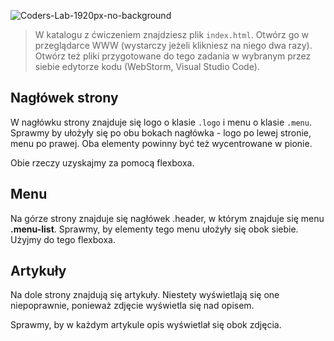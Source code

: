 ![Coders-Lab-1920px-no-background](https://user-images.githubusercontent.com/152855/73064373-5ed69780-3ea1-11ea-8a71-3d370a5e7dd8.png)



> W katalogu z ćwiczeniem znajdziesz plik `index.html`. Otwórz go w przeglądarce WWW (wystarczy jeżeli klikniesz na niego dwa razy).  
> Otwórz też pliki przygotowane do tego zadania w wybranym przez siebie edytorze kodu (WebStorm, Visual Studio Code).

## Nagłówek strony

W nagłówku strony znajduje się logo o klasie `.logo` i menu o klasie `.menu`.
Sprawmy by ułożyły się po obu bokach nagłówka - logo po lewej stronie, menu po prawej. Oba elementy powinny być też wycentrowane w pionie.

Obie rzeczy uzyskajmy za pomocą flexboxa.

## Menu

Na górze strony znajduje się nagłówek .header, w którym znajduje się menu **.menu-list**.
Sprawmy, by elementy tego menu ułożyły się obok siebie. Użyjmy do tego flexboxa.

## Artykuły

Na dole strony znajdują się artykuły.
Niestety wyświetlają się one niepoprawnie, ponieważ zdjęcie wyświetla się nad opisem.

Sprawmy, by w każdym artykule opis wyświetlał się obok zdjęcia.
